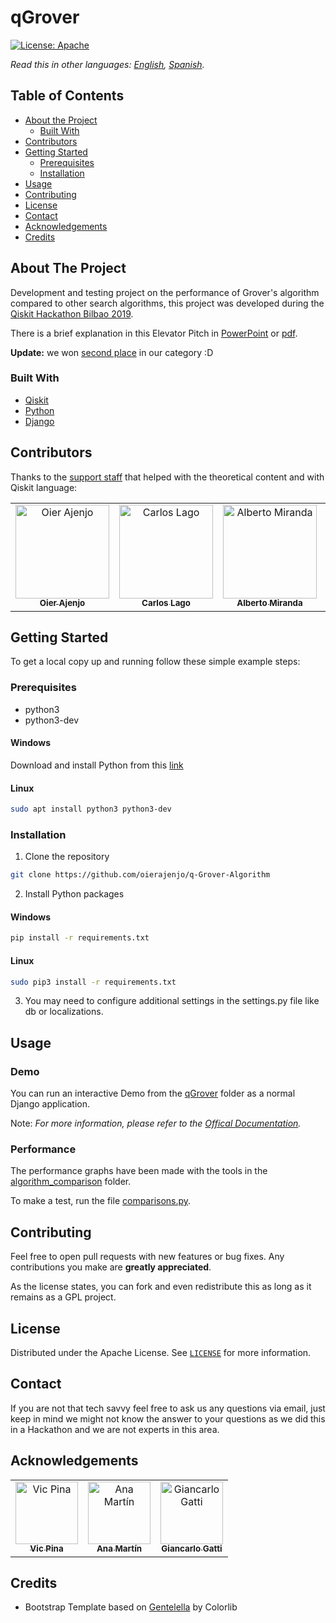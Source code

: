 # qGrover

[![License: Apache][license-shield]][license-url]

*Read this in other languages: [English](README.md), [Spanish](README.es.md).*

<!-- TABLE OF CONTENTS -->
## Table of Contents

* [About the Project](#about-the-project)
  * [Built With](#built-with)
* [Contributors](#contributors)
* [Getting Started](#getting-started)
  * [Prerequisites](#prerequisites)
  * [Installation](#installation)
* [Usage](#usage)
* [Contributing](#contributing)
* [License](#license)
* [Contact](#contact)
* [Acknowledgements](#acknowledgements)
* [Credits](#credits)



<!-- ABOUT THE PROJECT -->
## About The Project

Development and testing project on the performance of Grover's algorithm compared to other search algorithms, this project was developed during the [Qiskit Hackathon Bilbao 2019](https://github.com/qiskit-community/qiskit-hackathon-bilbao-19).

There is a brief explanation in this Elevator Pitch in [PowerPoint](presentacion/pGrover-ElevatorPitch.pptx) 
or [pdf](presentacion/pGrover-ElevatorPitch.pdf).

**Update:** we won [second place](https://www.ilb.eus/es/bilbao-quantum-computing-hackathon-2019/) in our category :D
### Built With
* [Qiskit](https://qiskit.org/)
* [Python](https://www.python.org/)
* [Django](https://www.djangoproject.com/)

<!-- CONTRIBUTORS -->
## Contributors

Thanks to the [support staff](#acknowledgements) that helped with the theoretical content and with Qiskit language:

<!-- ALL-CONTRIBUTORS-LIST:START - Do not remove or modify this section -->
<!-- prettier-ignore -->
<table align="center">
  <tr>
    <td align="center"><a href="https://github.com/oierajenjo">
        <img src="https://avatars1.githubusercontent.com/u/25632727?s=400&v=4"
        width="150px;" alt="Oier Ajenjo"/><br/><sub><b>Oier Ajenjo</b></sub></a><br/></td>
    <td align="center"><a href="https://github.com/carloslago">
        <img src="https://avatars2.githubusercontent.com/u/15263623?s=400&v=4" 
        width="150px;" alt="Carlos Lago"/><br/><sub><b>Carlos Lago</b></sub></a><br/></td>
    <td align="center"><a href="https://github.com/AlbertoMGV">
        <img src="https://avatars2.githubusercontent.com/u/31722793?s=400&v=4"
        width="150px;" alt="Alberto Miranda"/><br/><sub><b>Alberto Miranda</b></sub></a><br/></td>
    <td align="center"><a href="https://github.com/aitormorais">
        <img src="https://avatars3.githubusercontent.com/u/43671531?s=400&v=4"
         width="150px;" alt="Aitor Morais"/><br/><sub><b>Aitor Morais</b></sub></a><br/></td>
    <td align="center"><a href="https://github.com/rafaelromon">
        <img src="https://avatars0.githubusercontent.com/u/15263554?s=400&v=4" 
        width="150px;" alt="Rafael Romón"/><br /><sub><b>Rafael Romón</b></sub></a><br/></td>
  </tr>
</table>

<!-- ALL-CONTRIBUTORS-LIST:END -->

<!-- GETTING STARTED -->
## Getting Started

To get a local copy up and running follow these simple example steps:

### Prerequisites
* python3
* python3-dev
#### Windows
Download and install Python from this [link](https://www.python.org/downloads/windows/)
#### Linux
```sh
sudo apt install python3 python3-dev
```

### Installation

1. Clone the repository
```sh
git clone https://github.com/oierajenjo/q-Grover-Algorithm
```

2. Install Python packages
#### Windows
```sh
pip install -r requirements.txt
```
#### Linux
```sh
sudo pip3 install -r requirements.txt
```

3. You may need to configure additional settings in the settings.py file like db or localizations.


<!-- USAGE EXAMPLES -->
## Usage
### Demo

You can run an interactive Demo from the [qGrover](qGrover) folder as a normal Django application.

Note: _For more information, please refer to the [Offical Documentation](https://www.djangoproject.com/start/)._

### Performance
The performance graphs have been made with the tools in the [algorithm_comparison](algorithm_comparison) folder.

To make a test, run the file [comparisons.py](algorithm_comparison/comparisons.py).

<!-- CONTRIBUTING -->
## Contributing

Feel free to open pull requests with new features or bug fixes. Any contributions you make are **greatly appreciated**.

As the license states, you can fork and even redistribute this as long as it remains as a GPL project. 


<!-- LICENSE -->
## License

Distributed under the Apache License. See [`LICENSE`](LICENSE) for more information.


<!-- CONTACT -->
## Contact

If you are not that tech savvy feel free to ask us any questions via email, just keep in mind we might not know 
the answer to your questions as we did this in a Hackathon and we are not experts in this area.


## Acknowledgements

<table align="center">
  <tr>
    <td align="center"><a href="https://github.com/VicPinaCanelles">
        <img src="https://avatars0.githubusercontent.com/u/55274463?s=400&v=4"
        width="100px;" alt="Vic Pina"/><br/><sub><b>Vic Pina</b></sub></a><br/></td>
    <td align="center"><a href="https://github.com/amartinfer">
        <img src="https://avatars1.githubusercontent.com/u/7209496?s=400&v=4" 
        width="100px;" alt="Ana Martín"/><br/><sub><b>Ana Martín</b></sub></a><br/></td>
    <td align="center"><a href="https://www.researchgate.net/profile/Giancarlo_Gatti">
        <img src="https://i1.rgstatic.net/ii/profile.image/784553258012674-1564063481856_Q512/Giancarlo_Gatti.jpg"
        width="100px;" alt="Giancarlo Gatti"/><br/><sub><b>Giancarlo Gatti</b></sub></a><br/></td>
  </tr>
</table>


## Credits

- Bootstrap Template based on [Gentelella](https://github.com/ColorlibHQ/gentelella) by Colorlib



<!-- MARKDOWN LINKS & IMAGES -->
<!-- https://www.markdownguide.org/basic-syntax/#reference-style-links -->
[license-shield]: https://img.shields.io/badge/License-Apache%202.0-orange.svg
[license-url]: https://github.com/oierajenjo/q-Grover-Algorithm/blob/master/LICENSE




